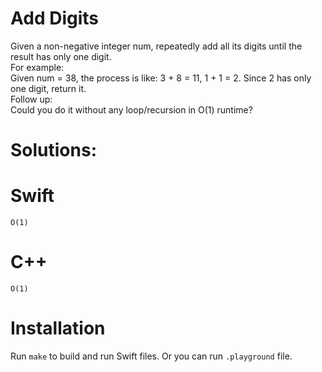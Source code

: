 # Add Digits
Given a non-negative integer num, repeatedly add all its digits until the result has only one digit.  
For example:  
Given num = 38, the process is like: 3 + 8 = 11, 1 + 1 = 2. Since 2 has only one digit, return it.  
Follow up:  
Could you do it without any loop/recursion in O(1) runtime?  

# Solutions:

# Swift
`O(1)`

# C++
`O(1)`

# Installation
Run `make` to build and run Swift files. Or you can run `.playground` file.